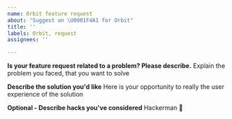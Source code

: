 ```yaml
---
name: Orbit feature request
about: "Suggest an \U0001F4A1 for Orbit"
title: ''
labels: Orbit, request
assignees: ''

---
```


**Is your feature request related to a problem? Please describe.**
Explain the problem you faced, that you want to solve

**Describe the solution you'd like**
Here is your opportunity to really the user experience of the solution

**Optional - Describe hacks you've considered**
Hackerman 🤯

